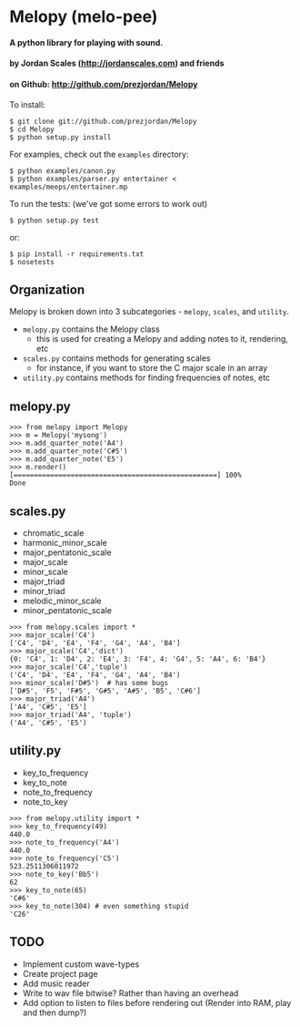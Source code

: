# Melopy (melo-pee)

#### A python library for playing with sound.
#### by Jordan Scales (http://jordanscales.com) and friends
#### on Github: http://github.com/prezjordan/Melopy

To install:

    $ git clone git://github.com/prezjordan/Melopy
    $ cd Melopy
    $ python setup.py install

For examples, check out the `examples` directory:

    $ python examples/canon.py
    $ python examples/parser.py entertainer < examples/meeps/entertainer.mp

To run the tests: (we've got some errors to work out)

    $ python setup.py test

or:

    $ pip install -r requirements.txt
    $ nosetests

## Organization

Melopy is broken down into 3 subcategories - `melopy`, `scales`, and `utility`.

* `melopy.py` contains the Melopy class
    * this is used for creating a Melopy and adding notes to it, rendering, etc
* `scales.py` contains methods for generating scales
    * for instance, if you want to store the C major scale in an array
* `utility.py` contains methods for finding frequencies of notes, etc

## melopy.py

```
>>> from melopy import Melopy
>>> m = Melopy('mysong')
>>> m.add_quarter_note('A4')
>>> m.add_quarter_note('C#5')
>>> m.add_quarter_note('E5')
>>> m.render()
[==================================================] 100%
Done
```

## scales.py

* chromatic_scale
* harmonic_minor_scale
* major_pentatonic_scale
* major_scale
* minor_scale
* major_triad
* minor_triad
* melodic_minor_scale
* minor_pentatonic_scale

```
>>> from melopy.scales import *
>>> major_scale('C4')
['C4', 'D4', 'E4', 'F4', 'G4', 'A4', 'B4']
>>> major_scale('C4','dict')
{0: 'C4', 1: 'D4', 2: 'E4', 3: 'F4', 4: 'G4', 5: 'A4', 6: 'B4'}
>>> major_scale('C4','tuple')
('C4', 'D4', 'E4', 'F4', 'G4', 'A4', 'B4')
>>> minor_scale('D#5')  # has some bugs
['D#5', 'F5', 'F#5', 'G#5', 'A#5', 'B5', 'C#6']
>>> major_triad('A4')
['A4', 'C#5', 'E5']
>>> major_triad('A4', 'tuple')
('A4', 'C#5', 'E5')
```

## utility.py

* key_to_frequency
* key_to_note
* note_to_frequency
* note_to_key

```
>>> from melopy.utility import *
>>> key_to_frequency(49)
440.0
>>> note_to_frequency('A4')
440.0
>>> note_to_frequency('C5')
523.2511306011972
>>> note_to_key('Bb5')
62
>>> key_to_note(65)
'C#6'
>>> key_to_note(304) # even something stupid
'C26'
```

## TODO
* Implement custom wave-types
* Create project page
* Add music reader
* Write to wav file bitwise? Rather than having an overhead
* Add option to listen to files before rendering out (Render into RAM, play and then dump?)

